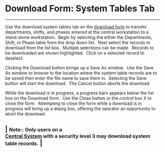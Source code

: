 # Download Form: System Tables     Tab 
-----

Use the download system tables tab on the [download 
form](<7mr4.md>) to transfer departments, shifts, and phases entered at the central workstation to a stand-alone workstation.&nbsp; Begin by selecting the 
either the Departments, Shift, or Phase table from the drop down list.&nbsp; 
Next select the records to download from the list box.&nbsp; Multiple selections can be made.&nbsp; 
Records to be downloaded are shown highlighted.&nbsp; Click on a selected 
record 
to deselect.

Clicking the Download button brings up a Save As window.&nbsp; Use the Save 
As window to browse to the location where the system table records are 
to be saved then enter the file name to save  them in.&nbsp; Selecting the Save 
button will start the download.&nbsp; The Cancel button aborts the download.

While the download is in progress, a progress bars appears below the list box 
on the Download form.&nbsp; Use the Close button or the control box X to close 
the form.&nbsp; Attempting to close the form while a download is in progress 
will bring up a dialog box, offering the operator an opportunity to abort the 
download.

| <font size="3"><b>Note:: </b>Only users on a<br>    <a href="7mls.htm">Central System</a> with a security level 3  may download 
system table records.</font> |
-----